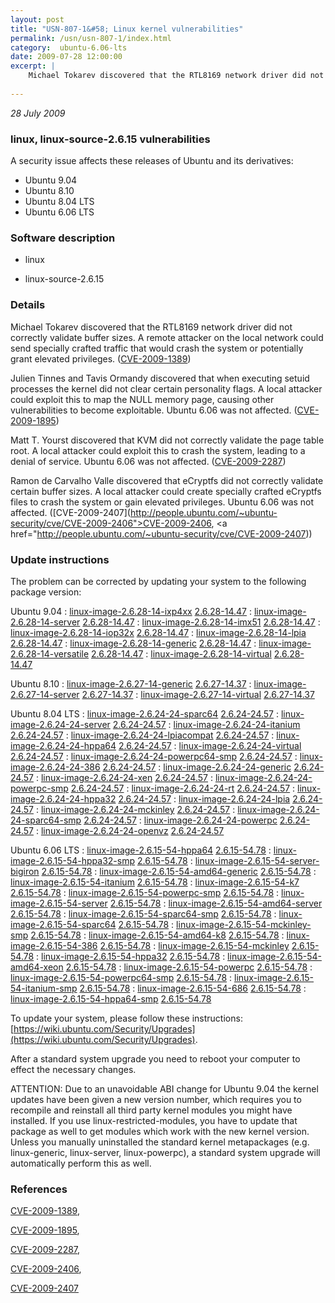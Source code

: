 ```yaml
---
layout: post
title: "USN-807-1&#58; Linux kernel vulnerabilities"
permalink: /usn/usn-807-1/index.html
category:  ubuntu-6.06-lts
date: 2009-07-28 12:00:00
excerpt: |
    Michael Tokarev discovered that the RTL8169 network driver did not correctly validate buffer sizes.  A remote attacker on the local network could send specially crafted traffic that would crash the system or potentially grant elevated privileges. ([CVE-2009-1389](http://people.ubuntu.com/~ubuntu-security/cve/CVE-2009-1389))
    
--- 
```

 
 

*28 July 2009*

### linux, linux-source-2.6.15 vulnerabilities

A security issue affects these releases of Ubuntu and its derivatives:

* Ubuntu 9.04
* Ubuntu 8.10
* Ubuntu 8.04 LTS
* Ubuntu 6.06 LTS

### Software description

* linux 

* linux-source-2.6.15 

### Details

Michael Tokarev discovered that the RTL8169 network driver did not correctly validate buffer sizes. A remote attacker on the local network could send specially crafted traffic that would crash the system or potentially grant elevated privileges. ([CVE-2009-1389](http://people.ubuntu.com/~ubuntu-security/cve/CVE-2009-1389))

Julien Tinnes and Tavis Ormandy discovered that when executing setuid processes the kernel did not clear certain personality flags. A local attacker could exploit this to map the NULL memory page, causing other vulnerabilities to become exploitable. Ubuntu 6.06 was not affected. ([CVE-2009-1895](http://people.ubuntu.com/~ubuntu-security/cve/CVE-2009-1895))

Matt T. Yourst discovered that KVM did not correctly validate the page table root. A local attacker could exploit this to crash the system, leading to a denial of service. Ubuntu 6.06 was not affected. ([CVE-2009-2287](http://people.ubuntu.com/~ubuntu-security/cve/CVE-2009-2287))

Ramon de Carvalho Valle discovered that eCryptfs did not correctly validate certain buffer sizes. A local attacker could create specially crafted eCryptfs files to crash the system or gain elevated privileges. Ubuntu 6.06 was not affected. ([CVE-2009-2407](http://people.ubuntu.com/~ubuntu-security/cve/CVE-2009-2406">CVE-2009-2406</a>, <a href="http://people.ubuntu.com/~ubuntu-security/cve/CVE-2009-2407)) 

### Update instructions

The problem can be corrected by updating your system to the following package version:

Ubuntu 9.04
 : [linux-image-2.6.28-14-ixp4xx](https://launchpad.net/ubuntu/+source/linux) <span> [2.6.28-14.47](https://launchpad.net/ubuntu/+source/linux/2.6.28-14.47) </span> 
 : [linux-image-2.6.28-14-server](https://launchpad.net/ubuntu/+source/linux) <span> [2.6.28-14.47](https://launchpad.net/ubuntu/+source/linux/2.6.28-14.47) </span> 
 : [linux-image-2.6.28-14-imx51](https://launchpad.net/ubuntu/+source/linux) <span> [2.6.28-14.47](https://launchpad.net/ubuntu/+source/linux/2.6.28-14.47) </span> 
 : [linux-image-2.6.28-14-iop32x](https://launchpad.net/ubuntu/+source/linux) <span> [2.6.28-14.47](https://launchpad.net/ubuntu/+source/linux/2.6.28-14.47) </span> 
 : [linux-image-2.6.28-14-lpia](https://launchpad.net/ubuntu/+source/linux) <span> [2.6.28-14.47](https://launchpad.net/ubuntu/+source/linux/2.6.28-14.47) </span> 
 : [linux-image-2.6.28-14-generic](https://launchpad.net/ubuntu/+source/linux) <span> [2.6.28-14.47](https://launchpad.net/ubuntu/+source/linux/2.6.28-14.47) </span> 
 : [linux-image-2.6.28-14-versatile](https://launchpad.net/ubuntu/+source/linux) <span> [2.6.28-14.47](https://launchpad.net/ubuntu/+source/linux/2.6.28-14.47) </span> 
 : [linux-image-2.6.28-14-virtual](https://launchpad.net/ubuntu/+source/linux) <span> [2.6.28-14.47](https://launchpad.net/ubuntu/+source/linux/2.6.28-14.47) </span> 

Ubuntu 8.10
 : [linux-image-2.6.27-14-generic](https://launchpad.net/ubuntu/+source/linux) <span> [2.6.27-14.37](https://launchpad.net/ubuntu/+source/linux/2.6.27-14.37) </span> 
 : [linux-image-2.6.27-14-server](https://launchpad.net/ubuntu/+source/linux) <span> [2.6.27-14.37](https://launchpad.net/ubuntu/+source/linux/2.6.27-14.37) </span> 
 : [linux-image-2.6.27-14-virtual](https://launchpad.net/ubuntu/+source/linux) <span> [2.6.27-14.37](https://launchpad.net/ubuntu/+source/linux/2.6.27-14.37) </span> 

Ubuntu 8.04 LTS
 : [linux-image-2.6.24-24-sparc64](https://launchpad.net/ubuntu/+source/linux) <span> [2.6.24-24.57](https://launchpad.net/ubuntu/+source/linux/2.6.24-24.57) </span> 
 : [linux-image-2.6.24-24-server](https://launchpad.net/ubuntu/+source/linux) <span> [2.6.24-24.57](https://launchpad.net/ubuntu/+source/linux/2.6.24-24.57) </span> 
 : [linux-image-2.6.24-24-itanium](https://launchpad.net/ubuntu/+source/linux) <span> [2.6.24-24.57](https://launchpad.net/ubuntu/+source/linux/2.6.24-24.57) </span> 
 : [linux-image-2.6.24-24-lpiacompat](https://launchpad.net/ubuntu/+source/linux) <span> [2.6.24-24.57](https://launchpad.net/ubuntu/+source/linux/2.6.24-24.57) </span> 
 : [linux-image-2.6.24-24-hppa64](https://launchpad.net/ubuntu/+source/linux) <span> [2.6.24-24.57](https://launchpad.net/ubuntu/+source/linux/2.6.24-24.57) </span> 
 : [linux-image-2.6.24-24-virtual](https://launchpad.net/ubuntu/+source/linux) <span> [2.6.24-24.57](https://launchpad.net/ubuntu/+source/linux/2.6.24-24.57) </span> 
 : [linux-image-2.6.24-24-powerpc64-smp](https://launchpad.net/ubuntu/+source/linux) <span> [2.6.24-24.57](https://launchpad.net/ubuntu/+source/linux/2.6.24-24.57) </span> 
 : [linux-image-2.6.24-24-386](https://launchpad.net/ubuntu/+source/linux) <span> [2.6.24-24.57](https://launchpad.net/ubuntu/+source/linux/2.6.24-24.57) </span> 
 : [linux-image-2.6.24-24-generic](https://launchpad.net/ubuntu/+source/linux) <span> [2.6.24-24.57](https://launchpad.net/ubuntu/+source/linux/2.6.24-24.57) </span> 
 : [linux-image-2.6.24-24-xen](https://launchpad.net/ubuntu/+source/linux) <span> [2.6.24-24.57](https://launchpad.net/ubuntu/+source/linux/2.6.24-24.57) </span> 
 : [linux-image-2.6.24-24-powerpc-smp](https://launchpad.net/ubuntu/+source/linux) <span> [2.6.24-24.57](https://launchpad.net/ubuntu/+source/linux/2.6.24-24.57) </span> 
 : [linux-image-2.6.24-24-rt](https://launchpad.net/ubuntu/+source/linux) <span> [2.6.24-24.57](https://launchpad.net/ubuntu/+source/linux/2.6.24-24.57) </span> 
 : [linux-image-2.6.24-24-hppa32](https://launchpad.net/ubuntu/+source/linux) <span> [2.6.24-24.57](https://launchpad.net/ubuntu/+source/linux/2.6.24-24.57) </span> 
 : [linux-image-2.6.24-24-lpia](https://launchpad.net/ubuntu/+source/linux) <span> [2.6.24-24.57](https://launchpad.net/ubuntu/+source/linux/2.6.24-24.57) </span> 
 : [linux-image-2.6.24-24-mckinley](https://launchpad.net/ubuntu/+source/linux) <span> [2.6.24-24.57](https://launchpad.net/ubuntu/+source/linux/2.6.24-24.57) </span> 
 : [linux-image-2.6.24-24-sparc64-smp](https://launchpad.net/ubuntu/+source/linux) <span> [2.6.24-24.57](https://launchpad.net/ubuntu/+source/linux/2.6.24-24.57) </span> 
 : [linux-image-2.6.24-24-powerpc](https://launchpad.net/ubuntu/+source/linux) <span> [2.6.24-24.57](https://launchpad.net/ubuntu/+source/linux/2.6.24-24.57) </span> 
 : [linux-image-2.6.24-24-openvz](https://launchpad.net/ubuntu/+source/linux) <span> [2.6.24-24.57](https://launchpad.net/ubuntu/+source/linux/2.6.24-24.57) </span> 

Ubuntu 6.06 LTS
 : [linux-image-2.6.15-54-hppa64](https://launchpad.net/ubuntu/+source/linux-source-2.6.15) <span> [2.6.15-54.78](https://launchpad.net/ubuntu/+source/linux-source-2.6.15/2.6.15-54.78) </span> 
 : [linux-image-2.6.15-54-hppa32-smp](https://launchpad.net/ubuntu/+source/linux-source-2.6.15) <span> [2.6.15-54.78](https://launchpad.net/ubuntu/+source/linux-source-2.6.15/2.6.15-54.78) </span> 
 : [linux-image-2.6.15-54-server-bigiron](https://launchpad.net/ubuntu/+source/linux-source-2.6.15) <span> [2.6.15-54.78](https://launchpad.net/ubuntu/+source/linux-source-2.6.15/2.6.15-54.78) </span> 
 : [linux-image-2.6.15-54-amd64-generic](https://launchpad.net/ubuntu/+source/linux-source-2.6.15) <span> [2.6.15-54.78](https://launchpad.net/ubuntu/+source/linux-source-2.6.15/2.6.15-54.78) </span> 
 : [linux-image-2.6.15-54-itanium](https://launchpad.net/ubuntu/+source/linux-source-2.6.15) <span> [2.6.15-54.78](https://launchpad.net/ubuntu/+source/linux-source-2.6.15/2.6.15-54.78) </span> 
 : [linux-image-2.6.15-54-k7](https://launchpad.net/ubuntu/+source/linux-source-2.6.15) <span> [2.6.15-54.78](https://launchpad.net/ubuntu/+source/linux-source-2.6.15/2.6.15-54.78) </span> 
 : [linux-image-2.6.15-54-powerpc-smp](https://launchpad.net/ubuntu/+source/linux-source-2.6.15) <span> [2.6.15-54.78](https://launchpad.net/ubuntu/+source/linux-source-2.6.15/2.6.15-54.78) </span> 
 : [linux-image-2.6.15-54-server](https://launchpad.net/ubuntu/+source/linux-source-2.6.15) <span> [2.6.15-54.78](https://launchpad.net/ubuntu/+source/linux-source-2.6.15/2.6.15-54.78) </span> 
 : [linux-image-2.6.15-54-amd64-server](https://launchpad.net/ubuntu/+source/linux-source-2.6.15) <span> [2.6.15-54.78](https://launchpad.net/ubuntu/+source/linux-source-2.6.15/2.6.15-54.78) </span> 
 : [linux-image-2.6.15-54-sparc64-smp](https://launchpad.net/ubuntu/+source/linux-source-2.6.15) <span> [2.6.15-54.78](https://launchpad.net/ubuntu/+source/linux-source-2.6.15/2.6.15-54.78) </span> 
 : [linux-image-2.6.15-54-sparc64](https://launchpad.net/ubuntu/+source/linux-source-2.6.15) <span> [2.6.15-54.78](https://launchpad.net/ubuntu/+source/linux-source-2.6.15/2.6.15-54.78) </span> 
 : [linux-image-2.6.15-54-mckinley-smp](https://launchpad.net/ubuntu/+source/linux-source-2.6.15) <span> [2.6.15-54.78](https://launchpad.net/ubuntu/+source/linux-source-2.6.15/2.6.15-54.78) </span> 
 : [linux-image-2.6.15-54-amd64-k8](https://launchpad.net/ubuntu/+source/linux-source-2.6.15) <span> [2.6.15-54.78](https://launchpad.net/ubuntu/+source/linux-source-2.6.15/2.6.15-54.78) </span> 
 : [linux-image-2.6.15-54-386](https://launchpad.net/ubuntu/+source/linux-source-2.6.15) <span> [2.6.15-54.78](https://launchpad.net/ubuntu/+source/linux-source-2.6.15/2.6.15-54.78) </span> 
 : [linux-image-2.6.15-54-mckinley](https://launchpad.net/ubuntu/+source/linux-source-2.6.15) <span> [2.6.15-54.78](https://launchpad.net/ubuntu/+source/linux-source-2.6.15/2.6.15-54.78) </span> 
 : [linux-image-2.6.15-54-hppa32](https://launchpad.net/ubuntu/+source/linux-source-2.6.15) <span> [2.6.15-54.78](https://launchpad.net/ubuntu/+source/linux-source-2.6.15/2.6.15-54.78) </span> 
 : [linux-image-2.6.15-54-amd64-xeon](https://launchpad.net/ubuntu/+source/linux-source-2.6.15) <span> [2.6.15-54.78](https://launchpad.net/ubuntu/+source/linux-source-2.6.15/2.6.15-54.78) </span> 
 : [linux-image-2.6.15-54-powerpc](https://launchpad.net/ubuntu/+source/linux-source-2.6.15) <span> [2.6.15-54.78](https://launchpad.net/ubuntu/+source/linux-source-2.6.15/2.6.15-54.78) </span> 
 : [linux-image-2.6.15-54-powerpc64-smp](https://launchpad.net/ubuntu/+source/linux-source-2.6.15) <span> [2.6.15-54.78](https://launchpad.net/ubuntu/+source/linux-source-2.6.15/2.6.15-54.78) </span> 
 : [linux-image-2.6.15-54-itanium-smp](https://launchpad.net/ubuntu/+source/linux-source-2.6.15) <span> [2.6.15-54.78](https://launchpad.net/ubuntu/+source/linux-source-2.6.15/2.6.15-54.78) </span> 
 : [linux-image-2.6.15-54-686](https://launchpad.net/ubuntu/+source/linux-source-2.6.15) <span> [2.6.15-54.78](https://launchpad.net/ubuntu/+source/linux-source-2.6.15/2.6.15-54.78) </span> 
 : [linux-image-2.6.15-54-hppa64-smp](https://launchpad.net/ubuntu/+source/linux-source-2.6.15) <span> [2.6.15-54.78](https://launchpad.net/ubuntu/+source/linux-source-2.6.15/2.6.15-54.78) </span> 

To update your system, please follow these instructions: [https://wiki.ubuntu.com/Security/Upgrades](https://wiki.ubuntu.com/Security/Upgrades).

After a standard system upgrade you need to reboot your computer to effect the necessary changes.

ATTENTION: Due to an unavoidable ABI change for Ubuntu 9.04 the kernel updates have been given a new version number, which requires you to recompile and reinstall all third party kernel modules you might have installed. If you use linux-restricted-modules, you have to update that package as well to get modules which work with the new kernel version. Unless you manually uninstalled the standard kernel metapackages (e.g. linux-generic, linux-server, linux-powerpc), a standard system upgrade will automatically perform this as well. 

### References

 
 [CVE-2009-1389](http://people.ubuntu.com/~ubuntu-security/cve/CVE-2009-1389), 

 [CVE-2009-1895](http://people.ubuntu.com/~ubuntu-security/cve/CVE-2009-1895), 

 [CVE-2009-2287](http://people.ubuntu.com/~ubuntu-security/cve/CVE-2009-2287), 

 [CVE-2009-2406](http://people.ubuntu.com/~ubuntu-security/cve/CVE-2009-2406), 

 [CVE-2009-2407](http://people.ubuntu.com/~ubuntu-security/cve/CVE-2009-2407)
 

